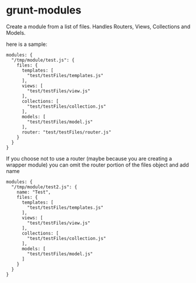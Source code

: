grunt-modules
=============

Create a module from a list of files.  Handles Routers, Views, Collections and Models.

here is a sample:

    modules: {
      "/tmp/module/test.js": {
        files: {
          templates: [
            "test/testFiles/templates.js"
          ],
          views: [
            "test/testFiles/view.js"
          ],
          collections: [
            "test/testFiles/collection.js"
          ],
          models: [
            "test/testFiles/model.js"
          ],
          router: "test/testFiles/router.js"
        }
      }
    }

If you choose not to use a router (maybe because you are creating a wrapper module) you can omit the router portion of the files object and add name

    modules: {
      "/tmp/module/test2.js": {
        name: "Test",
        files: {
          templates: [
            "test/testFiles/templates.js"
          ],
          views: [
            "test/testFiles/view.js"
          ],
          collections: [
            "test/testFiles/collection.js"
          ],
          models: [
            "test/testFiles/model.js"
          ]
        }
      }
    }